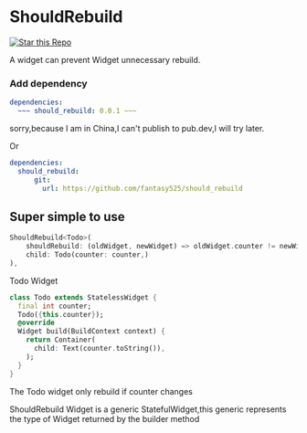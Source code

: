 # ShouldRebuild

[![Star this Repo](https://img.shields.io/github/stars/fantasy525/should_rebuild)](https://github.com/fantasy525/should_rebuild)

A widget can prevent Widget unnecessary rebuild.

### Add dependency
```yaml
dependencies:
  ~~~ should_rebuild: 0.0.1 ~~~
```
sorry,because I am in China,I can't publish to pub.dev,I will try later.

Or
```yaml
dependencies:
  should_rebuild:
      git:
        url: https://github.com/fantasy525/should_rebuild
```
## Super simple to use

```dart
ShouldRebuild<Todo>(
    shouldRebuild: (oldWidget, newWidget) => oldWidget.counter != newWidget.counter,
    child: Todo(counter: counter,)
),
```
Todo Widget
```dart
class Todo extends StatelessWidget {
  final int counter;
  Todo({this.counter});
  @override
  Widget build(BuildContext context) {
    return Container(
      child: Text(counter.toString()),
    );
  }
}
```
The Todo widget only rebuild if counter changes

ShouldRebuild Widget is a generic StatefulWidget,this generic represents the type of Widget returned by the builder method


